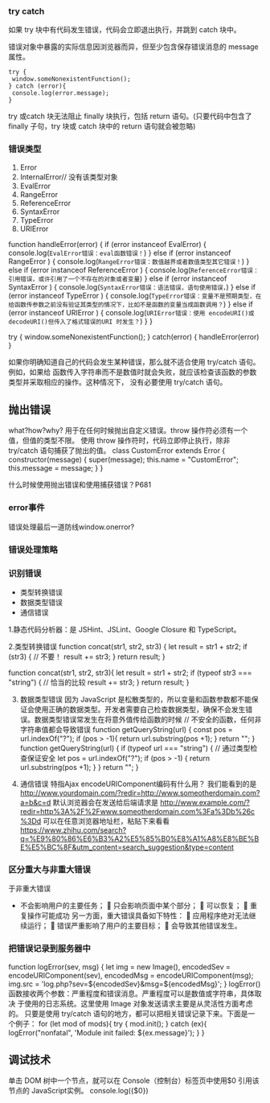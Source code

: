 ### try catch
如果 try 块中有代码发生错误，代码会立即退出执行，并跳到 catch 块中。

错误对象中暴露的实际信息因浏览器而异，但至少包含保存错误消息的 message属性。
```
try {
 window.someNonexistentFunction();
} catch (error){
 console.log(error.message);
} 
```
try 或catch 块无法阻止 finally 块执行，包括 return 语句。(只要代码中包含了 finally 子句，try 块或 catch 块中的 return 语句就会被忽略)

### 错误类型
1. Error
2. InternalError// 没有该类型对象
3. EvalError
4. RangeError
5. ReferenceError
6. SyntaxError
7. TypeError
8. URIError

function handleError(error) {
  if (error instanceof EvalError) {
    console.log(`EvalError错误：eval函数错误！`)
  } else if (error instanceof RangeError ) {
    console.log(`RangeError错误：数值越界或者数值类型其它错误！`)
  } else if (error instanceof ReferenceError ) {
    console.log(`ReferenceError错误：引用错误，或许引用了一个不存在的对象或者变量`)
  } else if (error instanceof SyntaxError ) {
    console.log(`SyntaxError错误：语法错误，语句使用错误，`)
  } else if (error instanceof TypeError ) {
    console.log(`TypeError错误：变量不是预期类型，在给函数传参数之前没有验证其类型的情况下，比如不是函数的变量当成函数调用？`)
  } else if (error instanceof URIError ) {
    console.log(`URIError错误：使用 encodeURI()或 decodeURI()但传入了格式错误的URI 时发生？`)
  }
}

try {
  window.someNonexistentFunction();
} catch(error) {
  handleError(error)
}

如果你明确知道自己的代码会发生某种错误，那么就不适合使用 try/catch 语句。例如，如果给
函数传入字符串而不是数值时就会失败，就应该检查该函数的参数类型并采取相应的操作。这种情况下，
没有必要使用 try/catch 语句。

## 抛出错误
what?how?why?
用于在任何时候抛出自定义错误。throw 操作符必须有一个值，但值的类型不限。
使用 throw 操作符时，代码立即停止执行，除非 try/catch 语句捕获了抛出的值。
class CustomError extends Error {
 constructor(message) {
  super(message);
  this.name = "CustomError";
  this.message = message;
 }
} 

什么时候使用抛出错误和使用捕获错误？P681

### error事件
错误处理最后一道防线window.onerror?

### 错误处理策略

### 识别错误

- 类型转换错误
- 数据类型错误
- 通信错误

1.静态代码分析器：是 JSHint、JSLint、Google Closure 和 TypeScript。

2.类型转换错误
function concat(str1, str2, str3) {
  let result = str1 + str2;
  if (str3) { // 不要！
    result += str3;
  }
  return result;
}

function concat(str1, str2, str3){
  let result = str1 + str2;
  if (typeof str3 === "string") { // 恰当的比较
    result += str3;
  }
  return result;
}

3. 数据类型错误
因为 JavaScript 是松散类型的，所以变量和函数参数都不能保证会使用正确的数据类型。开发者需要自己检查数据类型，确保不会发生错误。数据类型错误常发生在将意外值传给函数的时候
// 不安全的函数，任何非字符串值都会导致错误
function getQueryString(url) {
  const pos = url.indexOf("?");
  if (pos > -1){
    return url.substring(pos +1);
  }
  return "";
}
function getQueryString(url) {
  if (typeof url === "string") { // 通过类型检查保证安全
    let pos = url.indexOf("?");
    if (pos > -1) {
      return url.substring(pos +1);
    }
  }
  return "";
}

4. 通信错误
特指Ajax
encodeURIComponent编码有什么用？
我们能看到的是
http://www.yourdomain.com/?redir=http://www.someotherdomain.com?a=b&c=d 
默认浏览器会在发送给后端请求是
http://www.example.com/?redir=http%3A%2F%2Fwww.someotherdomain.com%3Fa%3Db%26c%3Dd 
可以在任意浏览器地址栏，粘贴下来看看
https://www.zhihu.com/search?q=%E9%80%86%E6%B3%A2%E5%85%B0%E8%A1%A8%E8%BE%BE%E5%BC%8F&utm_content=search_suggestion&type=content

### 区分重大与非重大错误
于非重大错误
- 不会影响用户的主要任务；
 只会影响页面中某个部分；
 可以恢复；
 重复操作可能成功
另一方面，重大错误具备如下特性：
 应用程序绝对无法继续运行；
 错误严重影响了用户的主要目标；
 会导致其他错误发生。

### 把错误记录到服务器中
function logError(sev, msg) {
  let img = new Image(),
  encodedSev = encodeURIComponent(sev),
  encodedMsg = encodeURIComponent(msg);
  img.src = 'log.php?sev=${encodedSev}&msg=${encodedMsg}';
}
logError()函数接收两个参数：严重程度和错误消息。严重程度可以是数值或字符串，具体取决
于使用的日志系统。这里使用 Image 对象发送请求主要是从灵活性方面考虑的。
只要是使用 try/catch 语句的地方，都可以把相关错误记录下来。下面是一个例子：
for (let mod of mods){
  try {
    mod.init();
  } catch (ex){
    logError("nonfatal", 'Module init failed: ${ex.message}');
  }
}

## 调试技术
单击 DOM 树中一个节点，就可以在 Console（控制台）标签页中使用$0 引用该节点的 JavaScript实例。
console.log({$0})